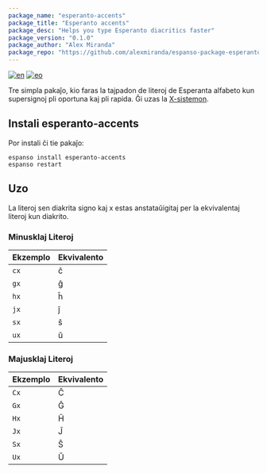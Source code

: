```yaml
---
package_name: "esperanto-accents"
package_title: "Esperanto accents"
package_desc: "Helps you type Esperanto diacritics faster"
package_version: "0.1.0"
package_author: "Alex Miranda"
package_repo: "https://github.com/alexmiranda/espanso-package-esperanto"
---
```

[![en](https://img.shields.io/badge/lang-en-blue.svg)](https://github.com/alexmiranda/espanso-package-esperanto/blob/master/README.md)
[![eo](https://img.shields.io/badge/lang-eo-green.svg)](https://github.com/alexmiranda/espanso-package-esperanto/blob/master/README.eo.md)

Tre simpla pakaĵo, kio faras la tajpadon de literoj de Esperanta alfabeto kun
supersignoj pli oportuna kaj pli rapida. Ĝi uzas la
[X-sistemon](https://eo.wikipedia.org/wiki/X-sistemo).

## Instali esperanto-accents

Por instali ĉi tie pakaĵo:

```
espanso install esperanto-accents
espanso restart
```

## Uzo

La literoj sen diakrita signo kaj x estas anstataŭigitaj per la ekvivalentaj
literoj kun diakrito.

### Minusklaj Literoj

Ekzemplo | Ekvivalento
--- | ---
`cx` | ĉ
`gx` | ĝ
`hx` | ĥ
`jx` | ĵ
`sx` | ŝ
`ux` | ŭ

### Majusklaj Literoj

Ekzemplo | Ekvivalento
--- | ---
`Cx` | Ĉ
`Gx` | Ĝ
`Hx` | Ĥ
`Jx` | Ĵ
`Sx` | Ŝ
`Ux` | Ŭ

